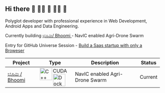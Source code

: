 ## Hi there 👋 🙋‍♀️ 🧙 👩‍💻 🌈

Polyglot developer with professional experience in Web Development, Android Apps and Data Engineering. 

Currently building [ಭೂಮಿ/ Bhoomi ](https://github.com/slabstech/bhoomi) -  NavIC enabled Agri-Drone Swarm

Entry for GitHub Universe Session - [Build a Saas startup with only a Broweser](https://gaganyatri.com/opensource/building-hpc-saas-startup-from-browser/)


| Project                                                                   | Type                                                                                                                                                                                                                                                                                                                                                                                                                                                                                                                                                                                                                                                                                                                                                                                                                                                                                              | Description                                                                                                  | Status   |
|---------------------------------------------------------------------------|---------------------------------------------------------------------------------------------------------------------------------------------------------------------------------------------------------------------------------------------------------------------------------------------------------------------------------------------------------------------------------------------------------------------------------------------------------------------------------------------------------------------------------------------------------------------------------------------------------------------------------------------------------------------------------------------------------------------------------------------------------------------------------------------------------------------------------------------------------------------------------------------------|--------------------------------------------------------------------------------------------------------------|----------|
| [ಭೂಮಿ / Bhoomi](https://github.com/slabstech/bhoomi)              | CUDA  <img height="40" align="left" src="https://cdn.jsdelivr.net/gh/devicons/devicon/icons/cplusplus/cplusplus-original.svg" alt="C++" /> <img height="40" align="left" src="https://avatars.githubusercontent.com/u/7739233?s=200&v=4" alt="Docker" /> | NavIC enabled Agri-Drone Swarm                                               | Current  |
